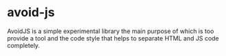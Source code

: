 # avoid-js
AvoidJS is a simple experimental library the main purpose of which is too provide a tool and the code style that helps to separate HTML and JS code completely.
